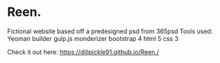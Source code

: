 # Reen.
Fictional website based off a predesigned psd from 365psd
Tools used:
Yeoman builder
gulp.js
monderizer
bootstrap 4
html 5 
css 3


Check it out here: https://dillpickle91.github.io/Reen./
